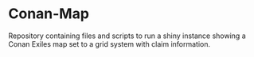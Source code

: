 # Conan-Map
Repository containing files and scripts to run a shiny instance showing a Conan Exiles map set to a grid system with claim information.
